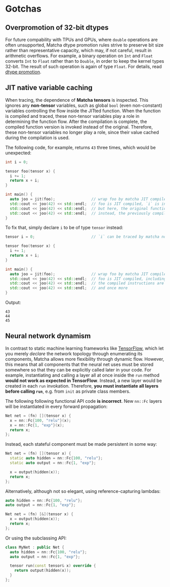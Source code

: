 # Gotchas

## Overpromotion of 32-bit dtypes

For future compability with TPUs and GPUs, where `double` operations
are often unsupported, Matcha dtype promotion rules strive to preserve
bit size rather than representative capacity, which may, if not careful,
result in arithmetic overflows. For example, a binary operation on
`Int` and `Float` converts `Int` to `Float` rather than to `Double`, in
order to keep the kernel types 32-bit. The result of such operation is again
of type `Float`. For details, read 
[dtype promotion](tensor/operations/dtype-promotion).

## JIT native variable caching

When tracing, the dependence of **Matcha tensors** is inspected. This ignores
any **non-tensor** variables, such as global `bool` (even non-constant) 
variables controlling the flow inside the JITted function. When the function
is compiled and traced, these non-tensor variables play a role in determining
the function flow. After the compilation is complete, the compiled function
version is invoked instead of the original. Therefore, these non-tensor
variables no longer play a role, since their value cached during the
compilation is used.

The following code, for example, returns `43` three times, which
would be unexpected:

```cpp
int i = 0;

tensor foo(tensor x) {
  i += 1;
  return x + i;
}

int main() {
  auto joo = jit(foo);                // wrap foo by matcha JIT compiler
  std::cout << joo(42) << std::endl;  // foo is JIT compiled, `i` is increased to 1
  std::cout << joo(42) << std::endl;  // but here, the original function is not run again
  std::cout << joo(42) << std::endl;  // instead, the previously compiled matcha version is invoked
}
```

To fix that, simply declare `i` to be of type `tensor` instead:

```cpp
tensor i = 0;                         // `i` can be traced by matcha now

tensor foo(tensor x) {
  i += 1;
  return x + i;
}

int main() {
  auto joo = jit(foo);                // wrap foo by matcha JIT compiler
  std::cout << joo(42) << std::endl;  // foo is JIT compiled, including the `i` increment
  std::cout << joo(42) << std::endl;  // the compiled instructions are called again, including `i += 1`
  std::cout << joo(42) << std::endl;  // and once more
}
```

Output:

```text
43
44
45
```

## Neural network dynamism

In contrast to static machine learning frameworks like 
[TensorFlow](https://www.tensorflow.org/), which let you merely
_declare_ the network topology through enumerating its components,
Matcha allows more flexibility through dynamic flow. However, this
means that all components that the neural net uses must be stored
somewhere so that they can be explicitly called later in your code.
For example, instantiating and calling a layer all at once inside
the `run` method **would not work as expected in TensorFlow**. Instead,
a new layer would be created in each `run` invokation. Therefore,
**you must instantiate all layers before calling `run`**, e.g. from `init`
as private class members.

The following following functional API code **is incorrect**.
New `nn::Fc` layers will be instantiated in every forward propagation:

```cpp
Net net = (fn) [](tensor x) {
  x = nn::Fc{100, "relu"}(x);
  x = nn::Fc{1, "exp"}(x);
  return x;
};
```

Instead, each stateful component must be made persistent in some way:

```cpp
Net net = (fn) [](tensor x) {
  static auto hidden = nn::Fc{100, "relu"};
  static auto output = nn::Fc{1, "exp"};

  x = output(hidden(x));
  return x;
};
```

Alternatively, although not so elegant, using reference-capturing lambdas:

```cpp
auto hidden = nn::Fc{100, "relu"};
auto output = nn::Fc{1, "exp"};

Net net = (fn) [&](tensor x) {
  x = output(hidden(x));
  return x;
};
```

Or using the subclassing API:

```cpp
class MyNet : public Net {
  auto hidden = nn::Fc{100, "relu"};
  auto output = nn::Fc{1, "exp"};

  tensor run(const tensor& x) override {
    return output(hidden(x));
  }
};
```
